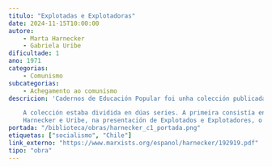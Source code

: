 ```yaml
---
titulo: "Explotadas e Explotadoras"
date: 2024-11-15T10:00:00
autore: 
    - Marta Harnecker
    - Gabriela Uribe
dificultade: 1
ano: 1971
categorias:
    - Comunismo
subcategorias:
    - Achegamento ao comunismo
descricion: 'Cadernos de Educación Popular foi unha colección publicada pola Editora Nacional Quimantú de Chile que tiña por obxectivo poñer elementos de educación política en mans das “grandes masas” para que estas participasen activamente no proceso político que vivía Chile dura- nte o goberno de Unidad Popular (1970-1973). As súas autoras foron Marta Harnecker (1937-2019) e Gabriela Uribe.

    A colección estaba dividida en dúas series. A primeira consistía en textos (Núms. 1-7) nos que se explicaban conceptos ideolóxicos que axudaban aos traballadores a entender o proceso que vivía o país e as etapas para lograr un sistema socialista. A segunda, "Para loitar polo socialismo", a partir do Núm. 8, abordaba as formas de organización e as claves para avanzar no desenvolvemento do socialismo.
    Harnecker e Uribe, na presentación de Explotados e Explotadores, o primeiro número da colección, sinalaron que "os Cadernos de Educación Popular responden á necesidade que ten cada país de producir os seus propios textos de educación política para elevar a conciencia das grandes masas e permitir que sexan elas quen constrúan de forma efectiva e creativa o seu propio futuro".'
portada: "/biblioteca/obras/harnecker_c1_portada.png"
etiquetas: ["socialismo", "Chile"]
link_externo: "https://www.marxists.org/espanol/harnecker/192919.pdf"
tipo: "obra"
---
```

